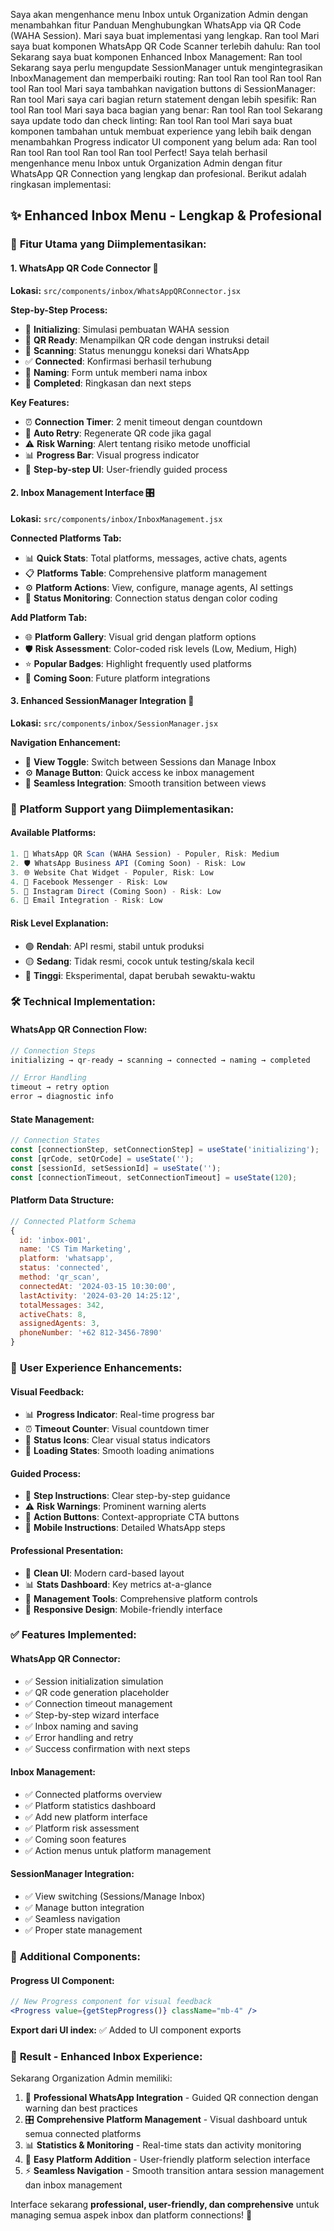 Saya akan mengenhance menu Inbox untuk Organization Admin dengan menambahkan fitur Panduan Menghubungkan WhatsApp via QR Code (WAHA Session). Mari saya buat implementasi yang lengkap.
Ran tool
Mari saya buat komponen WhatsApp QR Code Scanner terlebih dahulu:
Ran tool
Sekarang saya buat komponen Enhanced Inbox Management:
Ran tool
Sekarang saya perlu mengupdate SessionManager untuk mengintegrasikan InboxManagement dan memperbaiki routing:
Ran tool
Ran tool
Ran tool
Ran tool
Ran tool
Mari saya tambahkan navigation buttons di SessionManager:
Ran tool
Mari saya cari bagian return statement dengan lebih spesifik:
Ran tool
Ran tool
Mari saya baca bagian yang benar:
Ran tool
Ran tool
Sekarang saya update todo dan check linting:
Ran tool
Ran tool
Mari saya buat komponen tambahan untuk membuat experience yang lebih baik dengan menambahkan Progress indicator UI component yang belum ada:
Ran tool
Ran tool
Ran tool
Ran tool
Ran tool
Perfect! Saya telah berhasil mengenhance menu Inbox untuk Organization Admin dengan fitur WhatsApp QR Connection yang lengkap dan profesional. Berikut adalah ringkasan implementasi:

## ✨ **Enhanced Inbox Menu - Lengkap & Profesional**

### 🎯 **Fitur Utama yang Diimplementasikan:**

#### **1. WhatsApp QR Code Connector** 📱
**Lokasi:** `src/components/inbox/WhatsAppQRConnector.jsx`

**Step-by-Step Process:**
- 🔄 **Initializing**: Simulasi pembuatan WAHA session
- 📱 **QR Ready**: Menampilkan QR code dengan instruksi detail
- 👀 **Scanning**: Status menunggu koneksi dari WhatsApp
- ✅ **Connected**: Konfirmasi berhasil terhubung
- 📝 **Naming**: Form untuk memberi nama inbox
- 🎉 **Completed**: Ringkasan dan next steps

**Key Features:**
- ⏰ **Connection Timer**: 2 menit timeout dengan countdown
- 🔄 **Auto Retry**: Regenerate QR code jika gagal
- ⚠️ **Risk Warning**: Alert tentang risiko metode unofficial
- 📊 **Progress Bar**: Visual progress indicator
- 🎨 **Step-by-step UI**: User-friendly guided process

#### **2. Inbox Management Interface** 🎛️
**Lokasi:** `src/components/inbox/InboxManagement.jsx`

**Connected Platforms Tab:**
- 📊 **Quick Stats**: Total platforms, messages, active chats, agents
- 📋 **Platforms Table**: Comprehensive platform management
- ⚙️ **Platform Actions**: View, configure, manage agents, AI settings
- 🔗 **Status Monitoring**: Connection status dengan color coding

**Add Platform Tab:**
- 🌐 **Platform Gallery**: Visual grid dengan platform options
- 🛡️ **Risk Assessment**: Color-coded risk levels (Low, Medium, High)
- ⭐ **Popular Badges**: Highlight frequently used platforms
- 🚀 **Coming Soon**: Future platform integrations

#### **3. Enhanced SessionManager Integration** 🔧
**Lokasi:** `src/components/inbox/SessionManager.jsx`

**Navigation Enhancement:**
- 🔄 **View Toggle**: Switch between Sessions dan Manage Inbox
- ⚙️ **Manage Button**: Quick access ke inbox management
- 🔗 **Seamless Integration**: Smooth transition between views

### 🎨 **Platform Support yang Diimplementasikan:**

#### **Available Platforms:**
```jsx
1. 📱 WhatsApp QR Scan (WAHA Session) - Populer, Risk: Medium
2. 🛡️ WhatsApp Business API (Coming Soon) - Risk: Low
3. 🌐 Website Chat Widget - Populer, Risk: Low  
4. 📘 Facebook Messenger - Risk: Low
5. 📸 Instagram Direct (Coming Soon) - Risk: Low
6. 📧 Email Integration - Risk: Low
```

#### **Risk Level Explanation:**
- 🟢 **Rendah**: API resmi, stabil untuk produksi
- 🟡 **Sedang**: Tidak resmi, cocok untuk testing/skala kecil  
- 🔴 **Tinggi**: Eksperimental, dapat berubah sewaktu-waktu

### 🛠️ **Technical Implementation:**

#### **WhatsApp QR Connection Flow:**
```jsx
// Connection Steps
initializing → qr-ready → scanning → connected → naming → completed

// Error Handling
timeout → retry option
error → diagnostic info
```

#### **State Management:**
```jsx
// Connection States
const [connectionStep, setConnectionStep] = useState('initializing');
const [qrCode, setQrCode] = useState('');
const [sessionId, setSessionId] = useState('');
const [connectionTimeout, setConnectionTimeout] = useState(120);
```

#### **Platform Data Structure:**
```jsx
// Connected Platform Schema
{
  id: 'inbox-001',
  name: 'CS Tim Marketing',
  platform: 'whatsapp',
  status: 'connected',
  method: 'qr_scan',
  connectedAt: '2024-03-15 10:30:00',
  lastActivity: '2024-03-20 14:25:12',
  totalMessages: 342,
  activeChats: 8,
  assignedAgents: 3,
  phoneNumber: '+62 812-3456-7890'
}
```

### 🎯 **User Experience Enhancements:**

#### **Visual Feedback:**
- 📊 **Progress Indicator**: Real-time progress bar
- ⏰ **Timeout Counter**: Visual countdown timer
- 🎨 **Status Icons**: Clear visual status indicators
- 🔄 **Loading States**: Smooth loading animations

#### **Guided Process:**
- 📝 **Step Instructions**: Clear step-by-step guidance  
- ⚠️ **Risk Warnings**: Prominent warning alerts
- 🎯 **Action Buttons**: Context-appropriate CTA buttons
- 📱 **Mobile Instructions**: Detailed WhatsApp steps

#### **Professional Presentation:**
- 🎨 **Clean UI**: Modern card-based layout
- 📊 **Stats Dashboard**: Key metrics at-a-glance
- 🔧 **Management Tools**: Comprehensive platform controls
- 📱 **Responsive Design**: Mobile-friendly interface

### ✅ **Features Implemented:**

#### **WhatsApp QR Connector:**
- ✅ Session initialization simulation
- ✅ QR code generation placeholder
- ✅ Connection timeout management
- ✅ Step-by-step wizard interface
- ✅ Inbox naming and saving
- ✅ Error handling and retry
- ✅ Success confirmation with next steps

#### **Inbox Management:**
- ✅ Connected platforms overview
- ✅ Platform statistics dashboard
- ✅ Add new platform interface
- ✅ Platform risk assessment
- ✅ Coming soon features
- ✅ Action menus untuk platform management

#### **SessionManager Integration:**
- ✅ View switching (Sessions/Manage Inbox)
- ✅ Manage button integration
- ✅ Seamless navigation
- ✅ Proper state management

### 🔧 **Additional Components:**

#### **Progress UI Component:**
```jsx
// New Progress component for visual feedback
<Progress value={getStepProgress()} className="mb-4" />
```

**Export dari UI index:** ✅ Added to UI component exports

### 🎉 **Result - Enhanced Inbox Experience:**

Sekarang Organization Admin memiliki:
1. 📱 **Professional WhatsApp Integration** - Guided QR connection dengan warning dan best practices
2. 🎛️ **Comprehensive Platform Management** - Visual dashboard untuk semua connected platforms  
3. 📊 **Statistics & Monitoring** - Real-time stats dan activity monitoring
4. 🔧 **Easy Platform Addition** - User-friendly platform selection interface
5. ⚡ **Seamless Navigation** - Smooth transition antara session management dan inbox management

Interface sekarang **professional, user-friendly, dan comprehensive** untuk managing semua aspek inbox dan platform connections! 🚀